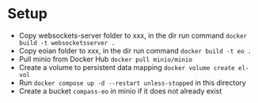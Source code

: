 # Setup

* Copy websockets-server folder to xxx, in the dir run command `docker build -t websocketsserver .`
* Copy eoian folder to xxx, in the dir run command `docker build -t eo .`
* Pull minio from Docker Hub `docker pull minio/minio`
* Create a volume to persistent data mapping `docker volume create el-vol`
* Run `docker compose up -d --restart unless-stopped` in this directory
* Create a bucket `compass-eo` in minio if it does not already exist

